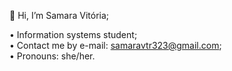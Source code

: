 👋 Hi, I’m Samara Vitória;<br>

• Information systems student; <br>
• Contact me by e-mail: samaravtr323@gmail.com; <br>
• Pronouns: she/her.
